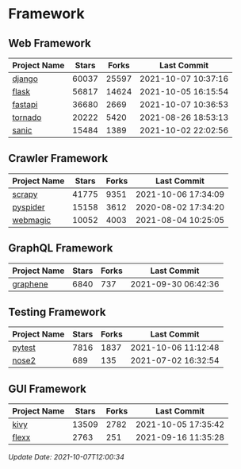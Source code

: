 # Framework

## Web Framework
| Project Name | Stars | Forks | Last Commit |
| ------------ | ----- | ----- | ----------- |
| [django](https://github.com/django/django) | 60037 | 25597 | 2021-10-07 10:37:16 |
| [flask](https://github.com/pallets/flask) | 56817 | 14624 | 2021-10-05 16:15:54 |
| [fastapi](https://github.com/tiangolo/fastapi) | 36680 | 2669 | 2021-10-07 10:36:53 |
| [tornado](https://github.com/tornadoweb/tornado) | 20222 | 5420 | 2021-08-26 18:53:13 |
| [sanic](https://github.com/sanic-org/sanic) | 15484 | 1389 | 2021-10-02 22:02:56 |

## Crawler Framework
| Project Name | Stars | Forks | Last Commit |
| ------------ | ----- | ----- | ----------- |
| [scrapy](https://github.com/scrapy/scrapy) | 41775 | 9351 | 2021-10-06 17:34:09 |
| [pyspider](https://github.com/binux/pyspider) | 15158 | 3612 | 2020-08-02 17:34:20 |
| [webmagic](https://github.com/code4craft/webmagic) | 10052 | 4003 | 2021-08-04 10:25:05 |

## GraphQL Framework
| Project Name | Stars | Forks | Last Commit |
| ------------ | ----- | ----- | ----------- |
| [graphene](https://github.com/graphql-python/graphene) | 6840 | 737 | 2021-09-30 06:42:36 |

## Testing Framework
| Project Name | Stars | Forks | Last Commit |
| ------------ | ----- | ----- | ----------- |
| [pytest](https://github.com/pytest-dev/pytest) | 7816 | 1837 | 2021-10-06 11:12:48 |
| [nose2](https://github.com/nose-devs/nose2) | 689 | 135 | 2021-07-02 16:32:54 |

## GUI Framework
| Project Name | Stars | Forks | Last Commit |
| ------------ | ----- | ----- | ----------- |
| [kivy](https://github.com/kivy/kivy) | 13509 | 2782 | 2021-10-05 17:35:42 |
| [flexx](https://github.com/flexxui/flexx) | 2763 | 251 | 2021-09-16 11:35:28 |

*Update Date: 2021-10-07T12:00:34*